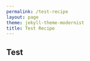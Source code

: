 ```yaml
---
permalink: /test-recipe
layout: page
theme: jekyll-theme-modernist
title: Test Recipe
---
```


## Test 

